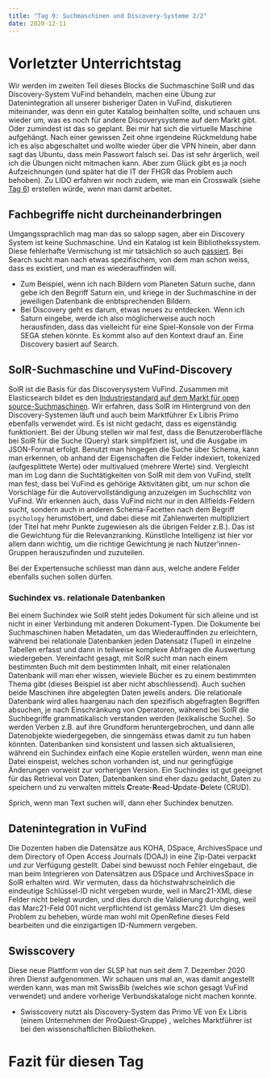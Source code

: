 ```yaml
---
title: "Tag 9: Suchmaschinen und Discovery-Systeme 2/2"
date: 2020-12-11
---
```

# Vorletzter Unterrichtstag
Wir werden im zweiten Teil dieses Blocks die Suchmaschine SolR und das Discovery-System VuFind behandeln, machen eine Übung zur Datenintegration all unserer bisheriger Daten in VuFind, diskutieren miteinander, was denn ein guter Katalog beinhalten sollte, und schauen uns wieder um, was es noch für andere Discoverysysteme auf dem Markt gibt. 
Oder zumindest ist das so geplant. Bei mir hat sich die virtuelle Maschine aufgehängt. Nach einer gewissen Zeit ohne irgendeine Rückmeldung habe ich es also abgeschaltet und wollte wieder über die VPN hinein, aber dann sagt das Ubuntu, dass mein Passwort falsch sei. Das ist sehr ärgerlich, weil ich die Übungen nicht mitmachen kann. 
Aber zum Glück gibt es ja noch Aufzeichnungen (und später hat die IT der FHGR das Problem auch behoben). 
Zu LIDO erfahren wir noch zudem, wie man ein Crosswalk (siehe [Tag 6](https://charleswinkler.github.io/2020/10/30/tag6.html)) erstellen würde, wenn man damit arbeitet.   

## Fachbegriffe nicht durcheinanderbringen
Umgangssprachlich mag man das so salopp sagen, aber ein Discovery System ist keine Suchmaschine. Und ein Katalog ist kein Bibliothekssystem. Diese fehlerhafte Vermischung ist mir tatsächlich so auch [passiert](https://charleswinkler.github.io/2020/11/27/tag8.html). 
Bei Search sucht man nach etwas spezifischem, von dem man schon weiss, dass es existiert, und man es wiederauffinden will. 
* Zum Beispiel, wenn ich nach Bildern vom Planeten Saturn suche, dann gebe ich den Begriff Saturn ein, und kriege in der Suchmaschine in der jeweiligen Datenbank die enbtsprechenden Bildern. 
* Bei Discovery geht es darum, etwas neues zu entdecken. Wenn ich Saturn eingebe, werde ich also möglicherweise auch noch herausfinden, dass das vielleicht für eine Spiel-Konsole von der Firma SEGA stehen könnte. Es kommt also auf den Kontext drauf an. Eine Discovery basiert auf Search. 

## SolR-Suchmaschine und VuFind-Discovery
SolR ist die Basis für das Discoverysystem VuFind. Zusammen mit Elasticsearch bildet es den [Industriestandard auf dem Markt für open source-Suchmaschinen](https://charleswinkler.github.io/2020/10/30/tag6.html). Wir erfahren, dass SolR im Hintergrund von den Discovery-Systemen läuft und auch beim Marktführer Ex Libris Primo ebenfalls verwendet wird. Es ist nicht gedacht, dass es eigenständig funktioniert. Bei der Übung stellen wir mal fest, dass die Benutzeroberfläche bei SolR für die Suche (Query) stark simplifziert ist, und die Ausgabe im JSON-Format erfolgt. Benutzt man hingegen die Suche über Schema, kann man erkennen, ob anhand der Eigenschaften die Felder indexiert, tokenized (aufgesplittete Werte) oder multivalued (mehrere Werte) sind. 
Vergleicht man im Log dann die Suchtätigkeiten von SolR mit dem von VuFind, stellt man fest, dass bei VuFind es gehörige Aktivitäten gibt, um nur schon die Vorschläge für die Autovervollständigung anzuzeigen im Suchschlitz von VuFind. Wir erkennen auch, dass VuFind nicht nur in den Allfields-Feldern sucht, sondern auch in anderen Schema-Facetten nach dem Begriff `psychology` herumstöbert, und dabei diese mit Zahlenwerten multipliziert (der Titel hat mehr Punkte zugewiesen als die übrigen Felder z.B.). Das ist die Gewichtung für die Relevanzranking. 
Künstliche Intelligenz ist hier vor allem dann wichtig, um die richtige Gewichtung je nach Nutzer'innen-Gruppen herauszufinden und zuzuteilen. 

Bei der Expertensuche schliesst man dann aus, welche andere Felder ebenfalls suchen sollen dürfen. 

### Suchindex vs. relationale Datenbanken
Bei einem Suchindex wie SolR steht jedes Dokument für sich alleine und ist nicht in einer Verbindung mit anderen Dokument-Typen. Die Dokumente bei Suchmaschinen haben Metadaten, um das Wiederauffinden zu erleichtern, während bei relationale Datenbanken jeden Datensatz (Tupel) in einzelne Tabellen erfasst und dann in teilweise komplexe Abfragen die Auswertung wiedergeben. 
Vereinfacht gesagt, mit SolR sucht man nach einem bestimmten Buch mit dem bestimmten Inhalt, mit einer relationalen Datenbank will man eher wissen, wieviele Bücher es zu einem bestimmten Thema gibt (dieses Beispiel ist aber nicht abschliessend). 
Auch suchen beide Maschinen ihre abgelegten Daten jeweils anders. Die relationale Datenbank wird alles haargenau nach den spezifisch abgefragten Begriffen absuchen, je nach Einschränkung von Operatoren, während bei SolR die Suchbegriffe grammatikalisch verstanden werden (lexikalische Suche). So werden Verben z.B. auf ihre Grundform heruntergebrochen, und dann alle Datenobjekte wiedergegeben, die sinngemäss etwas damit zu tun haben könnten. Datenbanken sind konsistent und lassen sich aktualisieren, während ein Suchindex einfach eine Kopie erstellen würden, wenn man eine Datei einspeist, welches schon vorhanden ist, und nur geringfügige Änderungen vorweist zur vorherigen Version. 
Ein Suchindex ist gut geeignet für das Retrieval von Daten, Datenbanken sind eher dazu gedacht, Daten zu speichern und zu verwalten mittels **C**reate-**R**ead-**U**pdate-**D**elete (CRUD). 

Sprich, wenn man Text suchen will, dann eher Suchindex benutzen. 

## Datenintegration in VuFind
Die Dozenten haben die Datensätze aus KOHA, DSpace, ArchivesSpace und dem Directory of Open Access Journals (DOAJ) in eine Zip-Datei verpackt und zur Verfügung gestellt. Dabei sind bewusst noch Fehler eingebaut, die man beim Integrieren von Datensätzen aus DSpace und ArchivesSpace in SolR erhalten wird. Wir vermuten, dass da höchstwahrscheinlich die eindeutige Schlüssel-ID nicht vergeben wurde, weil in Marc21-XML diese Felder nicht belegt wurden, und dies durch die Validierung durchging, weil das Marc21-Feld 001 nicht verpflichtend ist gemäss Marc21. Um dieses Problem zu beheben, würde man wohl mit OpenRefine dieses Feld bearbeiten und die einzigartigen ID-Nummern vergeben. 

## Swisscovery
Diese neue Plattform von der SLSP hat nun seit dem 7. Dezember 2020 ihren Dienst aufgenommen. Wir schauen uns mal an, was damit angestellt werden kann, was man mit SwissBib (welches wie schon gesagt VuFind verwendet) und andere vorherige Verbundskataloge nicht machen konnte. 
* Swisscovery nutzt als Discovery-System das Primo VE von Ex Libris (einem Unternehmen der ProQuest-Gruppe) , welches Marktführer ist bei den wissenschaftlichen Bibliotheken.  


# Fazit für diesen Tag
